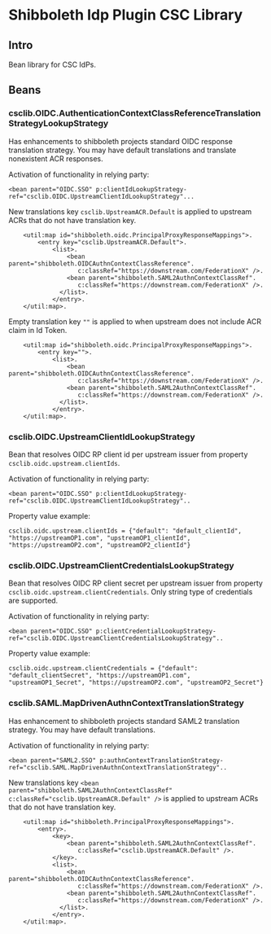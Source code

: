 # Shibboleth Idp Plugin CSC Library

## Intro

Bean library for CSC IdPs.

## Beans

### csclib.OIDC.AuthenticationContextClassReferenceTranslationStrategyLookupStrategy

Has enhancements to shibboleth projects standard OIDC response translation strategy. You may have default translations and translate nonexistent ACR responses.  

Activation of functionality in relying party:  

```
<bean parent="OIDC.SSO" p:clientIdLookupStrategy-ref="csclib.OIDC.UpstreamClientIdLookupStrategy"... 
```

New translations key `csclib.UpstreamACR.Default` is applied to upstream ACRs that do not have translation key.   
```
    <util:map id="shibboleth.oidc.PrincipalProxyResponseMappings">. 
        <entry key="csclib.UpstreamACR.Default">. 
            <list>. 
                <bean parent="shibboleth.OIDCAuthnContextClassReference". 
                   c:classRef="https://downstream.com/FederationX" />. 
                <bean parent="shibboleth.SAML2AuthnContextClassRef". 
                   c:classRef="https://downstream.com/FederationX" />. 
              </list>. 
            </entry>. 
    </util:map>. 
``` 

Empty translation key `""` is applied to when upstream does not include ACR claim in Id Token.  
```
    <util:map id="shibboleth.oidc.PrincipalProxyResponseMappings">. 
        <entry key="">. 
            <list>. 
                <bean parent="shibboleth.OIDCAuthnContextClassReference". 
                   c:classRef="https://downstream.com/FederationX" />. 
                <bean parent="shibboleth.SAML2AuthnContextClassRef". 
                   c:classRef="https://downstream.com/FederationX" />. 
              </list>. 
            </entry>. 
    </util:map>. 
```
### csclib.OIDC.UpstreamClientIdLookupStrategy

Bean that resolves OIDC RP client id per upstream issuer from property `csclib.oidc.upstream.clientIds`.

Activation of functionality in relying party:

```
<bean parent="OIDC.SSO" p:clientIdLookupStrategy-ref="csclib.OIDC.UpstreamClientIdLookupStrategy"..
```

Property value example:

```
csclib.oidc.upstream.clientIds = {"default": "default_clientId", "https://upstreamOP1.com", "upstreamOP1_clientId", "https://upstreamOP2.com", "upstreamOP2_clientId"}
```

### csclib.OIDC.UpstreamClientCredentialsLookupStrategy

Bean that resolves OIDC RP client secret per upstream issuer from property `csclib.oidc.upstream.clientCredentials`. Only string type of credentials are supported.


Activation of functionality in relying party:

```
<bean parent="OIDC.SSO" p:clientCredentialLookupStrategy-ref="csclib.OIDC.UpstreamClientCredentialsLookupStrategy"..
```

Property value example:

```
csclib.oidc.upstream.clientCredentials = {"default": "default_clientSecret", "https://upstreamOP1.com", "upstreamOP1_Secret", "https://upstreamOP2.com", "upstreamOP2_Secret"}
```

### csclib.SAML.MapDrivenAuthnContextTranslationStrategy

Has enhancement to shibboleth projects standard SAML2 translation strategy. You may have default translations.

Activation of functionality in relying party:

```
<bean parent="SAML2.SSO" p:authnContextTranslationStrategy-ref="csclib.SAML.MapDrivenAuthnContextTranslationStrategy"..
```

New translations key `<bean parent="shibboleth.SAML2AuthnContextClassRef" c:classRef="csclib.UpstreamACR.Default" />` is applied to upstream ACRs that do not have translation key. 

```
    <util:map id="shibboleth.PrincipalProxyResponseMappings">. 
        <entry>. 
            <key>. 
                <bean parent="shibboleth.SAML2AuthnContextClassRef". 
                   c:classRef="csclib.UpstreamACR.Default" />. 
            </key>. 
            <list>. 
                <bean parent="shibboleth.OIDCAuthnContextClassReference". 
                   c:classRef="https://downstream.com/FederationX" />. 
                <bean parent="shibboleth.SAML2AuthnContextClassRef". 
                   c:classRef="https://downstream.com/FederationX" />. 
              </list>. 
            </entry>. 
    </util:map>. 
```
